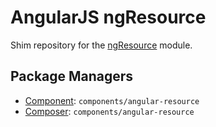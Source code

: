 AngularJS ngResource
====================

Shim repository for the [ngResource](http://docs.angularjs.org/api/ngResource) module.

Package Managers
----------------

* [Component](https://github.com/component/component): `components/angular-resource`
* [Composer](http://packagist.org/packages/components/angular-resource): `components/angular-resource`
